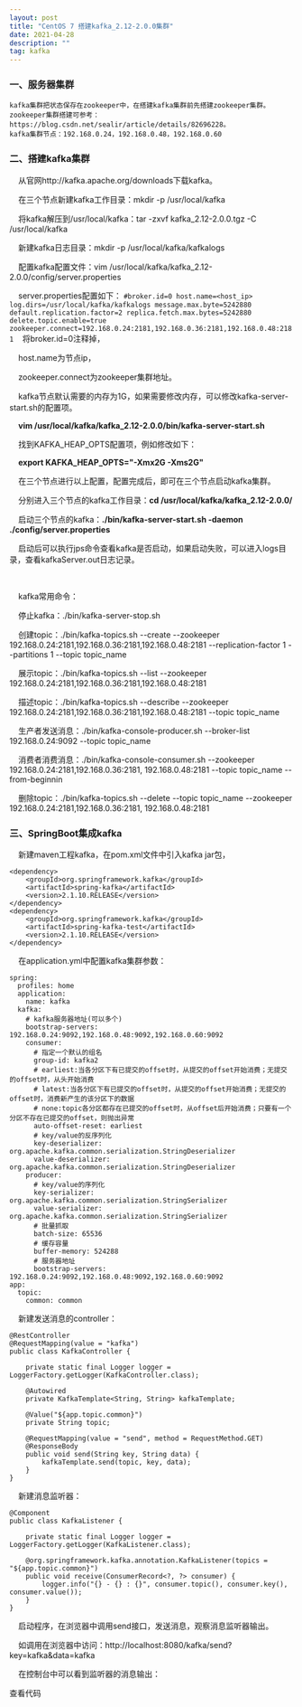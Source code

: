 ```yaml
---
layout: post
title: "CentOS 7 搭建kafka_2.12-2.0.0集群"
date: 2021-04-28
description: ""
tag: kafka
---
```


### 一、服务器集群

    kafka集群把状态保存在zookeeper中，在搭建kafka集群前先搭建zookeeper集群。
    zookeeper集群搭建可参考：https://blog.csdn.net/sealir/article/details/82696228。
    kafka集群节点：192.168.0.24，192.168.0.48，192.168.0.60

### 二、搭建kafka集群
    从官网http://kafka.apache.org/downloads下载kafka。

    在三个节点新建kafka工作目录：mkdir -p /usr/local/kafka

    将kafka解压到/usr/local/kafka：tar -zxvf kafka_2.12-2.0.0.tgz -C /usr/local/kafka

    新建kafka日志目录：mkdir -p /usr/local/kafka/kafkalogs

    配置kafka配置文件：vim /usr/local/kafka/kafka_2.12-2.0.0/config/server.properties

    server.properties配置如下：
    ```
    #broker.id=0
    host.name=<host_ip>
    log.dirs=/usr/local/kafka/kafkalogs
    message.max.byte=5242880
    default.replication.factor=2
    replica.fetch.max.bytes=5242880
    delete.topic.enable=true
    zookeeper.connect=192.168.0.24:2181,192.168.0.36:2181,192.168.0.48:2181
    ```   
    将broker.id=0注释掉，

    host.name为节点ip，

    zookeeper.connect为zookeeper集群地址。

    kafka节点默认需要的内存为1G，如果需要修改内存，可以修改kafka-server-start.sh的配置项。

    **vim /usr/local/kafka/kafka_2.12-2.0.0/bin/kafka-server-start.sh**

    找到KAFKA_HEAP_OPTS配置项，例如修改如下：

    **export KAFKA_HEAP_OPTS="-Xmx2G -Xms2G"**

    在三个节点进行以上配置，配置完成后，即可在三个节点启动kafka集群。

    分别进入三个节点的kafka工作目录：**cd /usr/local/kafka/kafka_2.12-2.0.0/**

    启动三个节点的kafka：**./bin/kafka-server-start.sh -daemon ./config/server.properties**

    启动后可以执行jps命令查看kafka是否启动，如果启动失败，可以进入logs目录，查看kafkaServer.out日志记录。

 

    kafka常用命令：

    停止kafka：./bin/kafka-server-stop.sh 

    创建topic：./bin/kafka-topics.sh --create --zookeeper 192.168.0.24:2181,192.168.0.36:2181,192.168.0.48:2181 --replication-factor 1 --partitions 1 --topic topic_name

    展示topic：./bin/kafka-topics.sh --list --zookeeper 192.168.0.24:2181,192.168.0.36:2181,192.168.0.48:2181

    描述topic：./bin/kafka-topics.sh --describe --zookeeper 192.168.0.24:2181,192.168.0.36:2181,192.168.0.48:2181 --topic topic_name

    生产者发送消息：./bin/kafka-console-producer.sh --broker-list 192.168.0.24:9092 --topic topic_name

    消费者消费消息：./bin/kafka-console-consumer.sh --zookeeper 192.168.0.24:2181,192.168.0.36:2181, 192.168.0.48:2181 --topic topic_name --from-beginnin

    删除topic：./bin/kafka-topics.sh --delete --topic topic_name --zookeeper 192.168.0.24:2181,192.168.0.36:2181, 192.168.0.48:2181

### 三、SpringBoot集成kafka
    新建maven工程kafka，在pom.xml文件中引入kafka jar包，
```
<dependency>
	<groupId>org.springframework.kafka</groupId>
	<artifactId>spring-kafka</artifactId>
	<version>2.1.10.RELEASE</version>
</dependency>
<dependency>
	<groupId>org.springframework.kafka</groupId>
	<artifactId>spring-kafka-test</artifactId>
	<version>2.1.10.RELEASE</version>
</dependency>
```
    在application.yml中配置kafka集群参数：
```
spring:
  profiles: home
  application:
    name: kafka
  kafka:
    # kafka服务器地址(可以多个)
    bootstrap-servers: 192.168.0.24:9092,192.168.0.48:9092,192.168.0.60:9092
    consumer:
      # 指定一个默认的组名
      group-id: kafka2
      # earliest:当各分区下有已提交的offset时，从提交的offset开始消费；无提交的offset时，从头开始消费
      # latest:当各分区下有已提交的offset时，从提交的offset开始消费；无提交的offset时，消费新产生的该分区下的数据
      # none:topic各分区都存在已提交的offset时，从offset后开始消费；只要有一个分区不存在已提交的offset，则抛出异常
      auto-offset-reset: earliest
      # key/value的反序列化
      key-deserializer: org.apache.kafka.common.serialization.StringDeserializer
      value-deserializer: org.apache.kafka.common.serialization.StringDeserializer
    producer:
      # key/value的序列化
      key-serializer: org.apache.kafka.common.serialization.StringSerializer
      value-serializer: org.apache.kafka.common.serialization.StringSerializer
      # 批量抓取
      batch-size: 65536
      # 缓存容量
      buffer-memory: 524288
      # 服务器地址
      bootstrap-servers: 192.168.0.24:9092,192.168.0.48:9092,192.168.0.60:9092
app:
  topic:
    common: common
```
    新建发送消息的controller：
```
@RestController
@RequestMapping(value = "kafka")
public class KafkaController {

    private static final Logger logger = LoggerFactory.getLogger(KafkaController.class);

    @Autowired
    private KafkaTemplate<String, String> kafkaTemplate;

    @Value("${app.topic.common}")
    private String topic;

    @RequestMapping(value = "send", method = RequestMethod.GET)
    @ResponseBody
    public void send(String key, String data) {
        kafkaTemplate.send(topic, key, data);
    }
}
```
    新建消息监听器：
```
@Component
public class KafkaListener {

    private static final Logger logger = LoggerFactory.getLogger(KafkaListener.class);

    @org.springframework.kafka.annotation.KafkaListener(topics = "${app.topic.common}")
    public void receive(ConsumerRecord<?, ?> consumer) {
        logger.info("{} - {} : {}", consumer.topic(), consumer.key(), consumer.value());
    }
}
```
    启动程序，在浏览器中调用send接口，发送消息，观察消息监听器输出。

    如调用在浏览器中访问：http://localhost:8080/kafka/send?key=kafka&data=kafka

    在控制台中可以看到监听器的消息输出：



查看代码
